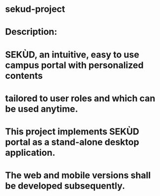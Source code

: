 # sekud-project
# Description:
# 	SEKÙD, an intuitive, easy to use campus portal with personalized contents 
# 	tailored to user roles and which can be used anytime.
#	This project implements SEKÙD portal as a stand-alone desktop application.
#	The web and mobile versions shall be developed subsequently.
